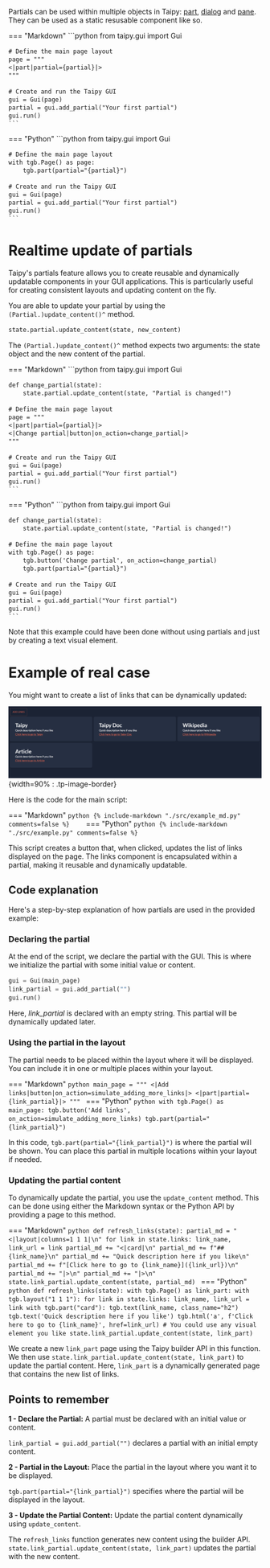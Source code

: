 Partials can be used within multiple objects in Taipy: [part](../../viselements/generic/part.md), [dialog](../dialog/index.md) and [pane](../pane/index.md). They can be used as a static resusable component like so.

=== "Markdown"
    ```python
    from taipy.gui import Gui

    # Define the main page layout
    page = """
    <|part|partial={partial}|>
    """

    # Create and run the Taipy GUI
    gui = Gui(page)
    partial = gui.add_partial("Your first partial")
    gui.run()
    ```
=== "Python"
    ```python
    from taipy.gui import Gui

    # Define the main page layout
    with tgb.Page() as page:
        tgb.part(partial="{partial}")

    # Create and run the Taipy GUI
    gui = Gui(page)
    partial = gui.add_partial("Your first partial")
    gui.run()
    ```

# Realtime update of partials

Taipy's partials feature allows you to create reusable and dynamically updatable 
components in your GUI applications. This is particularly useful for creating consistent 
layouts and updating content on the fly. 

You are able to update your partial by using the `(Partial.)update_content()^` method.

```python
state.partial.update_content(state, new_content)
```

The `(Partial.)update_content()^` method expects two arguments: the state object and the new 
content of the partial.

=== "Markdown"
    ```python
    from taipy.gui import Gui

    def change_partial(state):
        state.partial.update_content(state, "Partial is changed!")

    # Define the main page layout
    page = """
    <|part|partial={partial}|>
    <|Change partial|button|on_action=change_partial|>
    """

    # Create and run the Taipy GUI
    gui = Gui(page)
    partial = gui.add_partial("Your first partial")
    gui.run()
    ```
=== "Python"
    ```python
    from taipy.gui import Gui

    def change_partial(state):
        state.partial.update_content(state, "Partial is changed!")

    # Define the main page layout
    with tgb.Page() as page:
        tgb.button('Change partial', on_action=change_partial)
        tgb.part(partial="{partial}")

    # Create and run the Taipy GUI
    gui = Gui(page)
    partial = gui.add_partial("Your first partial")
    gui.run()
    ```

Note that this example could have been done without using partials and just by creating a text visual element.

# Example of real case

You might want to create a list of links that can be dynamically updated:

![Partials Example](images/partials_dashboard.png){width=90% : .tp-image-border}

Here is the code for the main script:

=== "Markdown"
    ```python
    {%
    include-markdown "./src/example_md.py"
    comments=false
    %}    ``` 
=== "Python"
    ```python
    {%
    include-markdown "./src/example.py"
    comments=false
    %}
    ``` 

This script creates a button that, when clicked, updates the list of links displayed on 
the page. The links component is encapsulated within a partial, making it reusable and 
dynamically updatable.

## Code explanation

Here's a step-by-step explanation of how partials are used in the provided example:

### Declaring the partial

At the end of the script, we declare the partial with the GUI. This is where we 
initialize the partial with some initial value or content. 

```python
gui = Gui(main_page)
link_partial = gui.add_partial("")
gui.run()
```

Here, *link_partial* is declared with an empty string. This partial will be dynamically 
updated later.

### Using the partial in the layout

The partial needs to be placed within the layout where it will be displayed. You can 
include it in one or multiple places within your layout.

=== "Markdown"
    ```python
    main_page = """
    <|Add links|button|on_action=simulate_adding_more_links|>
    <|part|partial={link_partial}|>
    """
    ``` 
=== "Python"
    ```python
    with tgb.Page() as main_page:
        tgb.button('Add links', on_action=simulate_adding_more_links)
        tgb.part(partial="{link_partial}")
    ``` 


In this code, `tgb.part(partial="{link_partial}")` is where the partial will be shown. 
You can place this partial in multiple locations within your layout if needed.

### Updating the partial content

To dynamically update the partial, you use the `update_content` method. This can be done 
using either the Markdown syntax or the Python API by providing a page to this method.

=== "Markdown"
    ```python
    def refresh_links(state):
        partial_md = "<|layout|columns=1 1 1|\n"
        for link in state.links:
            link_name, link_url = link
            partial_md += "<|card|\n"
            partial_md += f"## {link_name}\n"
            partial_md += "Quick description here if you like\n"
            partial_md += f"[Click here to go to {link_name}]({link_url})\n"
            partial_md += "|>\n"
        partial_md += "|>\n"
        state.link_partial.update_content(state, partial_md)
    ``` 
=== "Python"
    ```python
    def refresh_links(state):
        with tgb.Page() as link_part:
            with tgb.layout("1 1 1"):
                for link in state.links:
                    link_name, link_url = link
                    with tgb.part("card"):
                        tgb.text(link_name, class_name="h2")
                        tgb.text('Quick description here if you like')
                        tgb.html('a', f'Click here to go to {link_name}', href=link_url)
                        # You could use any visual element you like
        state.link_partial.update_content(state, link_part)
    ``` 

We create a new `link_part` page using the Taipy builder API in this function. We then 
use `state.link_partial.update_content(state, link_part)` to update the partial content. 
Here, `link_part` is a dynamically generated page that contains the new list of links.

## Points to remember

**1 - Declare the Partial:** A partial must be declared with an initial value or content.

`link_partial = gui.add_partial("")` declares a partial with an initial empty content.

**2 - Partial in the Layout:** Place the partial in the layout where you want it to be displayed.

`tgb.part(partial="{link_partial}")` specifies where the partial will be displayed in the 
layout.

**3 - Update the Partial Content:** Update the partial content dynamically using 
`update_content`.

The `refresh_links` function generates new content using the builder API. 
`state.link_partial.update_content(state, link_part)` updates the partial with the new 
content.